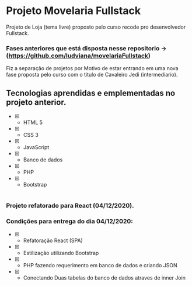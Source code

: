 # Projeto Movelaria Fullstack 

Projeto de Loja (tema livre) proposto pelo curso recode pro desenvolvedor Fullstack.

### Fases anteriores que está disposta nesse repositorio -> (https://github.com/ludviana/movelariaFullstack)

Fiz a separação de projetos por Motivo de estar entrando em uma nova fase proposta pelo curso com o titulo de  Cavaleiro Jedi (intermediario).

## Tecnologias aprendidas e emplementadas no projeto anterior.

- [x] - HTML 5
- [x] - CSS 3
- [x] - JavaScript
- [x] - Banco de dados
- [x] - PHP
- [x] - Bootstrap

#

### Projeto refatorado para React (04/12/2020).

### Condições para entrega do dia 04/12/2020:

- [x] - Refatoração React (SPA)
- [x] - Estilização utilizando Bootstrap
- [x] - PHP fazendo requerimento em banco de dados e criando JSON 
- [x] - Conectando Duas tabelas do banco de dados atraves de inner Join

